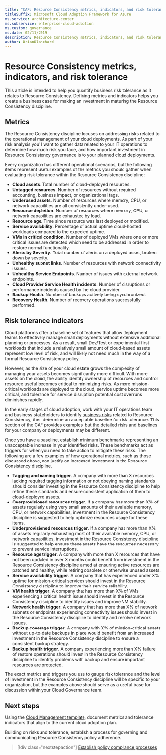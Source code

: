 ```yaml
---
title: "CAF: Resource Consistency metrics, indicators, and risk tolerance"
titleSuffix: Microsoft Cloud Adoption Framework for Azure
ms.service: architecture-center
ms.subservice: enterprise-cloud-adoption
ms.custom: governance
ms.date: 02/11/2019
description: Resource Consistency metrics, indicators, and risk tolerance
author: BrianBlanchard
---
```


# Resource Consistency metrics, indicators, and risk tolerance

This article is intended to help you quantify business risk tolerance as it relates to Resource Consistency. Defining metrics and indicators helps you create a business case for making an investment in maturing the Resource Consistency discipline.

## Metrics

The Resource Consistency discipline focuses on addressing risks related to the operational management of your cloud deployments. As part of your risk analysis you'll want to gather data related to your IT operations to determine how much risk you face, and how important investment in Resource Consistency governance is to your planned cloud deployments.

Every organization has different operational scenarios, but the following items represent useful examples of the metrics you should gather when evaluating risk tolerance within the Resource Consistency discipline:

- **Cloud assets**. Total number of cloud-deployed resources.
- **Untagged resources**. Number of resources without required accounting, business impact, or organizational tags.
- **Underused assets**. Number of resources where memory, CPU, or network capabilities are all consistently under-used.
- **Resource depletion**. Number of resources where memory, CPU, or network capabilities are exhausted by load.
- **Resource age**. Time since resource was last deployed or modified.
- **Service availability**. Percentage of actual uptime cloud-hosted workloads compared to the expected uptime.
- **VMs in critical condition**. Number of deployed VMs where one or more critical issues are detected which need to be addressed in order to restore normal functionality.
- **Alerts by Severity**. Total number of alerts on a deployed asset, broken down by severity.
- **Unhealthy subnet links**. Number of resources with network connectivity issues.
- **Unhealthy Service Endpoints**. Number of issues with external network endpoints.
- **Cloud Provider Service Health incidents**. Number of disruptions or performance incidents caused by the cloud provider.
- **Backup Health**. Number of backups actively being synchronized.
- **Recovery Health**. Number of recovery operations successfully performed.

## Risk tolerance indicators

Cloud platforms offer a baseline set of features that allow deployment teams to effectively manage small deployments without extensive additional planning or processes. As a result, small Dev/Test or experimental first workloads that include a relatively small amount of cloud-based assets represent low level of risk, and will likely not need much in the way of a formal Resource Consistency policy.

However, as the size of your cloud estate grows the complexity of managing your assets becomes significantly more difficult. With more assets on the cloud, the ability identify ownership of resources and control resource useful becomes critical to minimizing risks. As more mission-critical workloads are deployed to the cloud, service uptime becomes more critical, and tolerance for service disruption potential cost overruns diminishes rapidly.

In the early stages of cloud adoption, work with your IT operations team and business stakeholders to identify [business risks](business-risks.md) related to Resource Consistency, then determine an acceptable baseline for risk tolerance. This section of the CAF provides examples, but the detailed risks and baselines for your company or deployments may be different.

Once you have a baseline, establish minimum benchmarks representing an unacceptable increase in your identified risks. These benchmarks act as triggers for when you need to take action to mitigate these risks. The following are a few examples of how operational metrics, such as those discussed above, can justify an increased investment in the Resource Consistency discipline.

- **Tagging and naming trigger**. A company with more than X resources lacking required tagging information or not obeying naming standards should consider investing in the Resource Consistency discipline to help refine these standards and ensure consistent application of them to cloud-deployed assets.
- **Overprovisioned resources trigger**. If a company has more than X% of assets regularly using very small amounts of their available memory, CPU, or network capabilities, investment in the Resource Consistency discipline is suggested to help optimize resources usage for these items.
- **Underprovisioned resources trigger**. If a company has more than X% of assets regularly exhausting most of their available memory, CPU, or network capabilities, investment in the Resource Consistency discipline is suggested to help ensure these assets have the resources necessary to prevent service interruptions.
- **Resource age trigger**. A company with more than X resources that have not been updated in over X months could benefit from investment in the Resource Consistency discipline aimed at ensuring active resources are patched and healthy, while retiring obsolete or otherwise unused assets.
- **Service availability trigger**. A company that has experienced under X% uptime for mission-critical services should invest in the Resource Consistency discipline to improve their service reliability.
- **VM health trigger**. A company that has more than X% of VMs experiencing a critical health issue should invest in the Resource Consistency discipline to identify issues and improve VM stability.
- **Network health trigger**. A company that has more than X% of network subnets or endpoints experiencing connectivity issues should invest in the Resource Consistency discipline to identify and resolve network issues.
- **Backup coverage trigger**. A company with X% of mission-critical assets without up-to-date backups in place would benefit from an increased investment in the Resource Consistency discipline to ensure a consistent backup strategy.
- **Backup health trigger**. A company experiencing more than X% failure of restore operations should invest in the Resource Consistency discipline to identify problems with backup and ensure important resources are protected.

The exact metrics and triggers you use to gauge risk tolerance and the level of investment in the Resource Consistency discipline will be specific to your organization, but the examples above should serve as a useful base for discussion within your Cloud Governance team.

## Next steps

Using the [Cloud Management template](./template.md), document metrics and tolerance indicators that align to the current cloud adoption plan.

Building on risks and tolerance, establish a process for governing and communicating Resource Consistency policy adherence.

> [!div class="nextstepaction"]
> [Establish policy compliance processes](compliance-processes.md)
